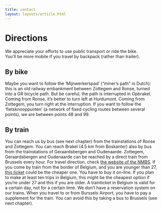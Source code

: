 ```yaml
---
title: contact
layout: layouts/article.html
---
```

# Directions
We appreciate your efforts to use public transport or ride the bike.  
You’ll be more mobile if you travel by backpack (rather than trailer).

## By bike
Maybe you want to follow the ‘Mijnwerkerspad’ (“miner’s path” in Dutch): this is an old railway embankment between Zottegem and Ronse, turned into a GR bicycle path. But be careful, the path is interrupted in Opbrakel. Coming from Ronse, it’s better to turn left at Hurdumont. Coming from Zottegem, you turn right at the interruption. If you want to follow the ‘fietsknooppunten’ (a network of fixed cycling routes between several points), we are between points 48 and 99.

## By train
You can reach us by bus (see next chapter) from the trainstations of Ronse and Zottegem. You can reach Brakel (4.5 km from Boskanter) also by bus from the trainstations of Geraardsbergen and Oudenaarde. Zottegem, Geraardsbergen and Oudenaarde can be reached by a direct train from Brussels every hour. 
For travel direction, check [the website of the NMBS](https://www.belgiantrain.be/en/travel-info/current/current-departure-times). 
If you come by train from the border of Belgium, and you are younger than 27, [this ticket](https://www.belgiantrain.be/en/tickets-and-railcards/gopass1) could be the cheaper one. You have to buy it on-line. 
If you plan to make at least ten trips in Belgium, this might be the cheapest option if you’re under 27 and this if you are older. 
A trainticket in Belgium is valid for a certain day, not for a certain time. We don’t have a reservation system on our trains. 
When you travel to or from Burssels Airport, you have to pay a supplement for the train. You can avoid this by taking a bus to Brussels (see next chapter).
